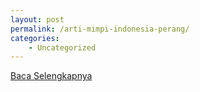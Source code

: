 ```yaml
---
layout: post
permalink: /arti-mimpi-indonesia-perang/
categories:
    - Uncategorized
---
```


[Baca Selengkapnya](/01)